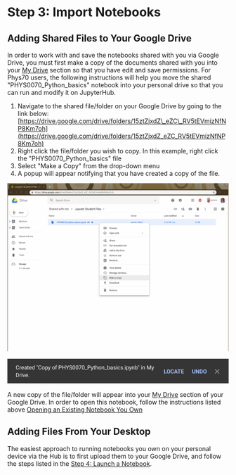 # Step 3: Import Notebooks

## Adding Shared Files to Your Google Drive

In order to work with and save the notebooks shared with you via Google Drive, you must first make a copy of the documents shared with you into your [My Drive](https://drive.google.com/drive/my-drive) section so that you have edit and save permissions. For Phys70 users, the following instructions will help you move the shared "PHYS0070\_Python\_basics" notebook  into your personal drive so that you can run and modify it on JupyterHub.

1. Navigate to the shared file/folder on your Google Drive by going to the link below: [https://drive.google.com/drive/folders/15ztZjxdZ\_eZC\_RV5tEVmizNfNP8Km7oh](https://drive.google.com/drive/folders/15ztZjxdZ_eZC_RV5tEVmizNfNP8Km7oh)
2. Right click the file/folder you wish to copy. In this example, right click the "PHYS0070\_Python\_basics" file
3. Select "Make a Copy" from the drop-down menu
4. A popup will appear notifying that you have created a copy of the file.

![Make a copy choice from the drop-down will add a clone of the file into your &quot;My Drive&quot; section.](../.gitbook/assets/screenshot-from-2018-10-03-14-35-22.png)

![Selecting &quot;Locate&quot; from this popup will take you to the location of the file in your &quot;My Drive&quot; section](../.gitbook/assets/screenshot-from-2018-10-03-14-37-51.png)

A new copy of the file/folder will appear into your [My Drive](https://drive.google.com/drive/my-drive) section of your Google Drive. In order to open this notebook, follow the instructions listed above [Opening an Existing Notebook You Own](launch-an-existing-notebook.md#opening-an-existing-notebook-you-own-from-google-drive)

## Adding Files From Your Desktop

The easiest approach to running notebooks you own on your personal device via the Hub is to first upload them to your Google Drive, and follow the steps listed in the [Step 4: Launch a Notebook](launch-an-existing-notebook.md#opening-an-existing-notebook-you-own-from-google-drive). 



